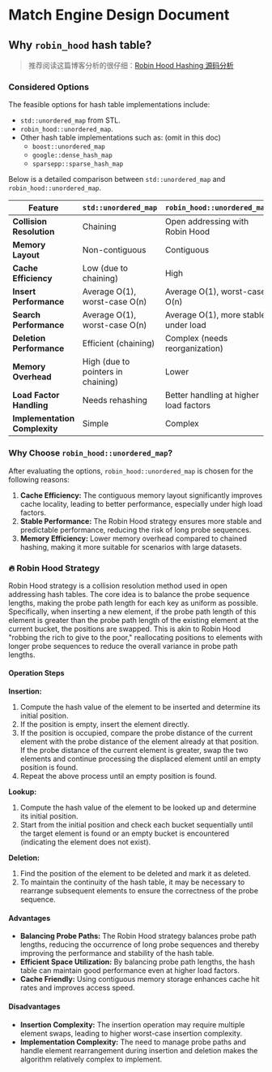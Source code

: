 # Match Engine Design Document

## Why `robin_hood` hash table?

> 推荐阅读这篇博客分析的很仔细：[Robin Hood Hashing 源码分析](https://sf-zhou.github.io/programming/robin_hood_hashing.html)

### Considered Options
The feasible options for hash table implementations include:
- `std::unordered_map` from STL.
- `robin_hood::unordered_map`.
- Other hash table implementations such as: (omit in this doc)
  - `boost::unordered_map`
  - `google::dense_hash_map`
  - `sparsepp::sparse_hash_map`

Below is a detailed comparison between `std::unordered_map` and `robin_hood::unordered_map`.

| Feature                           | `std::unordered_map`                  | `robin_hood::unordered_map`           |
|-----------------------------------|---------------------------------------|---------------------------------------|
| **Collision Resolution**          | Chaining                              | Open addressing with Robin Hood       |
| **Memory Layout**                 | Non-contiguous                        | Contiguous                            |
| **Cache Efficiency**              | Low (due to chaining)                 | High                                  |
| **Insert Performance**            | Average O(1), worst-case O(n)         | Average O(1), worst-case O(n)         |
| **Search Performance**            | Average O(1), worst-case O(n)         | Average O(1), more stable under load  |
| **Deletion Performance**          | Efficient (chaining)                  | Complex (needs reorganization)        |
| **Memory Overhead**               | High (due to pointers in chaining)    | Lower                                 |
| **Load Factor Handling**          | Needs rehashing                       | Better handling at higher load factors|
| **Implementation Complexity**     | Simple                                | Complex                               |

### Why Choose `robin_hood::unordered_map`?

After evaluating the options, `robin_hood::unordered_map` is chosen for the following reasons:

1. **Cache Efficiency:** The contiguous memory layout significantly improves cache locality, leading to better performance, especially under high load factors.
2. **Stable Performance:** The Robin Hood strategy ensures more stable and predictable performance, reducing the risk of long probe sequences.
3. **Memory Efficiency:** Lower memory overhead compared to chained hashing, making it more suitable for scenarios with large datasets.

### 🔥 Robin Hood Strategy

Robin Hood strategy is a collision resolution method used in open addressing hash tables. The core idea is to balance the probe sequence lengths, making the probe path length for each key as uniform as possible. Specifically, when inserting a new element, if the probe path length of this element is greater than the probe path length of the existing element at the current bucket, the positions are swapped. This is akin to Robin Hood "robbing the rich to give to the poor," reallocating positions to elements with longer probe sequences to reduce the overall variance in probe path lengths.

#### Operation Steps

**Insertion:**
1. Compute the hash value of the element to be inserted and determine its initial position.
2. If the position is empty, insert the element directly.
3. If the position is occupied, compare the probe distance of the current element with the probe distance of the element already at that position. If the probe distance of the current element is greater, swap the two elements and continue processing the displaced element until an empty position is found.
4. Repeat the above process until an empty position is found.

**Lookup:**
1. Compute the hash value of the element to be looked up and determine its initial position.
2. Start from the initial position and check each bucket sequentially until the target element is found or an empty bucket is encountered (indicating the element does not exist).

**Deletion:**
1. Find the position of the element to be deleted and mark it as deleted.
2. To maintain the continuity of the hash table, it may be necessary to rearrange subsequent elements to ensure the correctness of the probe sequence.

#### Advantages
- **Balancing Probe Paths:** The Robin Hood strategy balances probe path lengths, reducing the occurrence of long probe sequences and thereby improving the performance and stability of the hash table.
- **Efficient Space Utilization:** By balancing probe path lengths, the hash table can maintain good performance even at higher load factors.
- **Cache Friendly:** Using contiguous memory storage enhances cache hit rates and improves access speed.

#### Disadvantages
- **Insertion Complexity:** The insertion operation may require multiple element swaps, leading to higher worst-case insertion complexity.
- **Implementation Complexity:** The need to manage probe paths and handle element rearrangement during insertion and deletion makes the algorithm relatively complex to implement.